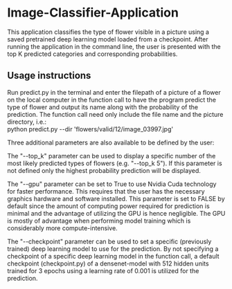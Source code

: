 # Image-Classifier-Application
This application classifies the type of flower visible in a picture using a saved pretrained deep learning model loaded from a checkpoint. After running the application in the command line, the user is presented with the top K predicted categories and corresponding probabilities.

## Usage instructions
Run predict.py in the terminal and enter the filepath of a picture of a flower on the local computer in the function call to have the program predict the type of flower and output its name along with the probability of the prediction. The function call need only include the file name and the picture directory, i.e.:<br>
python predict.py --dir 'flowers/valid/12/image_03997.jpg'

Three additional parameters are also available to be defined by the user:

The "--top_k" parameter can be used to display a specific number of the most likely predicted types of flowers (e.g. "--top_k 5"). If this parameter is not defined only the highest probability prediction will be displayed.

The "--gpu" parameter can be set to True to use Nvidia Cuda technology for faster performance. This requires that the user has the necessary graphics hardware and software installed. This parameter is set to FALSE by default since the amount of computing power required for prediction is minimal and the advantage of utilizing the GPU is hence negligible. The GPU is mostly of advantage when performing model training which is considerably more compute-intensive.

The "--checkpoint" parameter can be used to set a specific (previously trained) deep learning model to use for the prediction. By not specifying a checkpoint of a specific deep learning model in the function call, a default checkpoint (checkpoint.py) of a densenet-model with 512 hidden units trained for 3 epochs using a learning rate of 0.001 is utilized for the prediction.
